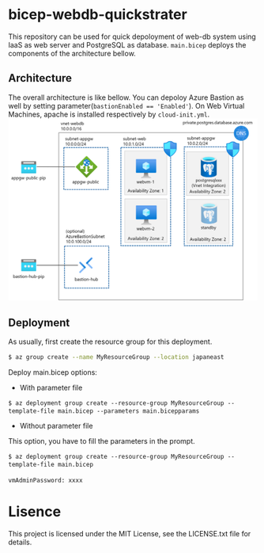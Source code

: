 # bicep-webdb-quickstrater
This repository can be used for quick depoloyment of web-db system using IaaS as web server and PostgreSQL as database. `main.bicep` deploys the components of the architecture bellow.

## Architecture
The overall architecture is like bellow. You can depoloy Azure Bastion as well by setting parameter(`bastionEnabled == 'Enabled'`). On Web Virtual Machines, apache is installed respectively by `cloud-init.yml`.
![](/imgs/webdb-arch.png)

## Deployment
As usually, first create the resource group for this deployment.
```bash
$ az group create --name MyResourceGroup --location japaneast
```
Deploy main.bicep options:

- With parameter file

```
$ az deployment group create --resource-group MyResourceGroup --template-file main.bicep --parameters main.bicepparams
```

- Without parameter file

This option, you have to fill the parameters in the prompt.

```
$ az deployment group create --resource-group MyResourceGroup --template-file main.bicep

vmAdminPassword: xxxx
```

# Lisence
This project is licensed under the MIT License, see the LICENSE.txt file for details.